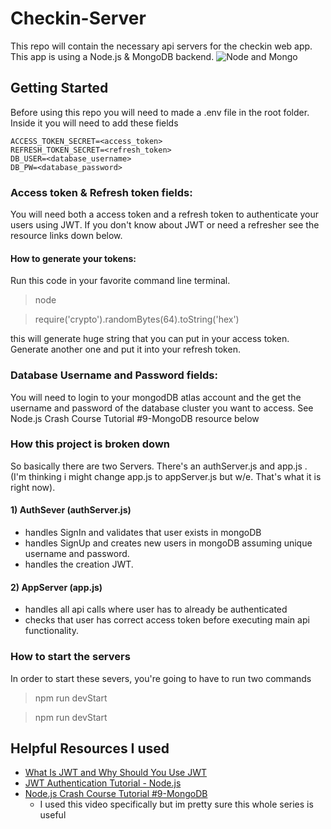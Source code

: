 # Checkin-Server
This repo will contain the necessary api servers for the checkin web app. This app is using a Node.js & MongoDB backend.
![Node and Mongo](https://www.nodejsera.com/library/assets/img/node-mongo.png)


## Getting Started
Before using this repo you will need to made a .env file in the root folder.
Inside it you will need to add these fields
```
ACCESS_TOKEN_SECRET=<access_token>
REFRESH_TOKEN_SECRET=<refresh_token>
DB_USER=<database_username>
DB_PW=<database_password>
```
### Access token & Refresh token fields:
You will need both a access token and a refresh token to authenticate your users using JWT. If you don't know about JWT or need a refresher see the resource links down below.  
#### How to generate your tokens:
Run this code in your favorite command line terminal.
> node

> require('crypto').randomBytes(64).toString('hex')

this will generate huge string that you can put in your access token. Generate another one and put it into your refresh token.

### Database Username and Password fields:
You will need to login to your mongodDB atlas account and the get the username and password of the database cluster you want to access.
See Node.js Crash Course Tutorial #9-MongoDB resource below

### How this project is broken down
So basically there are two Servers. There's an authServer.js and app.js . (I'm thinking i might change app.js to appServer.js but w/e. That's what it is right now).

#### 1) AuthSever (authServer.js)
* handles SignIn and validates that user exists in mongoDB
* handles SignUp and creates new users in mongoDB assuming unique username and password.
* handles the creation JWT.

#### 2) AppServer (app.js)
* handles all api calls where user has to already be authenticated
* checks that user has correct access token before executing main api functionality.

### How to start the servers
In order to start these severs, you're going to have to run two commands
> npm run devStart

> npm run devStart

## Helpful Resources I used
* [What Is JWT and Why Should You Use JWT](https://www.youtube.com/watch?v=7Q17ubqLfaM)
* [JWT Authentication Tutorial - Node.js](https://www.youtube.com/watch?v=mbsmsi7l3r4)
* [Node.js Crash Course Tutorial #9-MongoDB](https://www.youtube.com/watch?v=bxsemcrY4gQ)
   * I used this video specifically but im pretty sure this whole series is useful
